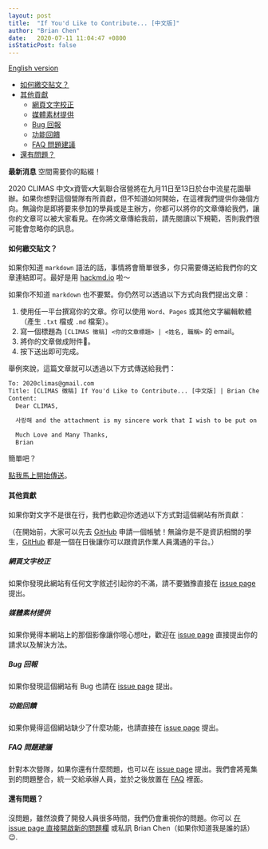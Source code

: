 ```yaml
---
layout: post
title:  "If You'd Like to Contribute... [中文版]"
author: "Brian Chen"
date:   2020-07-11 11:04:47 +0800
isStaticPost: false
---
```


[English version](https://climas.now.sh/2020/07/11/if-youd-like-to-contribute/)

- [如何繳交貼文？](#如何繳交貼文)
- [其他貢獻](#其他貢獻)
  - [網頁文字校正](#網頁文字校正)
  - [媒體素材提供](#媒體素材提供)
  - [Bug 回報](#bug-回報)
  - [功能回饋](#功能回饋)
  - [FAQ 問題建議](#faq-問題建議)
- [還有問題？](#還有問題)

**最新消息** 空間需要你的點綴！

2020 CLIMAS 中文x資管x大氣聯合宿營將在九月11日至13日於台中流星花園舉辦。如果你想對這個營隊有所貢獻，但不知道如何開始，在這裡我們提供你幾個方向。無論你是即將要來參加的學員或是主辦方，你都可以將你的文章傳給我們，讓你的文章可以被大家看見。在你將文章傳給我前，請先閱讀以下規範，否則我們很可能會忽略你的訊息。

#### 如何繳交貼文？

如果你知道 `markdown` 語法的話，事情將會簡單很多，你只需要傳送給我們你的文章連結即可。最好是用 [hackmd.io](https://hackmd.io/?nav=overview) 啦～

如果你不知道 `markdown` 也不要緊。你仍然可以透過以下方式向我們提出文章：

1. 使用任一平台撰寫你的文章。你可以使用 `Word`、`Pages` 或其他文字編輯軟體（產生 `.txt` 檔或 `.md` 檔案）。
2. 寫一個標題為 `[CLIMAS 徵稿] <你的文章標題> | <姓名, 職稱>` 的 email。
3. 將你的文章做成附件。
4. 按下送出即可完成。

舉例來說，這篇文章就可以透過以下方式傳送給我們：
```txt
To: 2020climas@gmail.com
Title: [CLIMAS 徵稿] If You'd Like to Contribute... [中文版] | Brian Chen, 資管二
Content: 
  Dear CLIMAS,

  사랑해 and the attachment is my sincere work that I wish to be put on the website.

  Much Love and Many Thanks,
  Brian
```

簡單吧？

[點我馬上開始傳送](mailto:2020climas@gmail.com)。

#### 其他貢獻
如果你對文字不是很在行，我們也歡迎你透過以下方式對這個網站有所貢獻：

（在開始前，大家可以先去 [GitHub](https://github.com) 申請一個帳號！無論你是不是資訊相關的學生，[GitHub](https://github.com) 都是一個在日後讓你可以跟資訊作業人員溝通的平台。）

##### 網頁文字校正
如果你發現此網站有任何文字敘述引起你的不滿，請不要猶豫直接在 [issue page](https://github.com/icheft/2020climas/issues/new?assignees=&labels=&template=wordings-report.md&title=%5B網站文字校正%5D) 提出。

##### 媒體素材提供
如果你覺得本網站上的那個影像讓你噁心想吐，歡迎在 [issue page](https://github.com/icheft/2020climas/issues/new?assignees=&labels=&template=media-content-submission.md&title=%5B媒體素材提供%5D) 直接提出你的請求以及解決方法。

##### Bug 回報
如果你發現這個網站有 Bug 也請在 [issue page](https://github.com/icheft/2020climas/issues/new?assignees=&labels=&template=bug_report.md&title=%5BBUG%5D) 提出。

##### 功能回饋
如果你覺得這個網站缺少了什麼功能，也請直接在 [issue page](https://github.com/icheft/2020climas/issues/new?assignees=&labels=&template=feature_request.md&title=%5BFEATURE%5D) 提出。

##### FAQ 問題建議
針對本次營隊，如果你還有什麼問題，也可以在 [issue page](https://github.com/icheft/2020climas/issues/new?assignees=&labels=&template=faq_submission.md&title=%5BFAQ%5D) 提出。我們會將蒐集到的問題整合，統一交給承辦人員，並於之後放置在 [FAQ](https://climas.now.sh/faq/) 裡面。


#### 還有問題？
沒問題，雖然浪費了開發人員很多時間，我們仍會重視你的問題。你可以 [在 issue page 直接開啟新的問題欄](https://github.com/icheft/2020climas/issues/new) 或私訊 Brian Chen（如果你知道我是誰的話）😉.